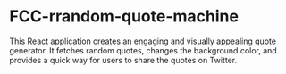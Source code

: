 # FCC-rrandom-quote-machine
This React application creates an engaging and visually appealing quote generator. It fetches random quotes, changes the background color, and provides a quick way for users to share the quotes on Twitter.
